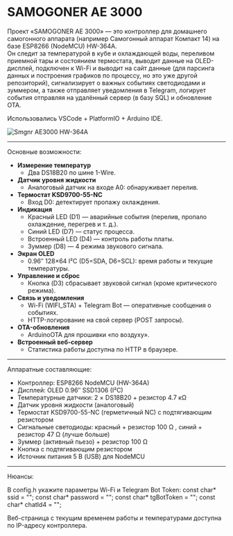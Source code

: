 # SAMOGONER AE 3000

Проект «SAMOGONER AE 3000» — это контроллер для домашнего самогонного аппарата (например Самогонный аппарат Компакт 14) на базе ESP8266 (NodeMCU) HW-364A.  
Он следит за температурой в кубе и охлаждающей воды,  переливом приемной тары и состоянием термостата, выводит данные на OLED-дисплей, подключен к Wi-Fi и выводит на сайт данные (для парсинга данных и построения графиков по процессу, но это уже другой репозиторий), сигнализирует о важных событиях светодиодами и зуммером, а также отправляет уведомления в Telegram, логирует события отправляя на удалённый сервер (в базу SQL) и обновление OTA.

Использовались VSCode + PlatformIO + Arduino IDE.

![Smgnr AE3000 HW-364A](https://github.com/user-attachments/assets/9019f772-5bdd-42b4-b8e9-4010f561ec2f)

---

Основные возможности:
- **Измерение температур**  
  - Два DS18B20 по шине 1-Wire.  
- **Датчик уровня жидкости**  
  - Аналоговый датчик на входе A0: обнаруживает перелив.  
- **Термостат KSD9700-55-NC**  
  - Вход D0: детектирует пропажу охлаждения.  
- **Индикация**  
  - Красный LED (D1) — аварийные события (перелив, пропало охлаждение, перегрев и т. д.).  
  - Синий LED (D7) — статус процесса.  
  - Встроенный LED (D4) — контроль работы платы.  
  - Зуммер (D8) — 4 режима звукового сигнала.  
- **Экран OLED**  
  - 0.96″ 128×64 I²C (D5=SDA, D6=SCL): время работы и текущие температуры.  
- **Управление и сброс**  
  - Кнопка (D3) сбрасывает звуковой сигнал (кроме критического режима).  
- **Связь и уведомления**  
  - Wi-Fi (WIFI_STA) + Telegram Bot — оперативные сообщения о событиях.  
  - HTTP-логирование на свой сервер (POST запросы).  
- **OTA-обновления**  
  - ArduinoOTA для прошивки «по воздуху».  
- **Встроенный веб-сервер**  
  - Статистика работы доступна по HTTP в браузере.
---

Аппаратные составляющие:
- Контроллер: ESP8266 NodeMCU (HW-364A)  
- Дисплей: OLED 0.96″ SSD1306 (I²C)  
- Температурные датчики: 2 × DS18B20 + резистор 4.7 кΩ  
- Датчик уровня жидкости (аналоговый)  
- Термостат KSD9700-55-NC (герметичный NC) с подтягивающим резистором
- Сигнальные светодиоды: 
красный + резистор 100 Ω  , 
синий + резистор 47 Ω (лучше больше) 
- Зуммер (активный пьезо)  + резистор 100 Ω  
- Кнопка с подтягивающим резистором 
- Источник питания 5 В (USB) для NodeMCU  
---

Нюансы:

В config.h укажите параметры Wi-Fi и Telegram Bot Token:
const char* ssid     = "";
const char* password = "";
const char* tgBotToken = "";
const char* chatId4 = "";

Веб-страница с текущим временем работы и температурами доступна по IP-адресу контроллера.
